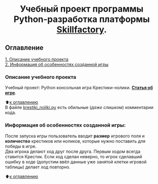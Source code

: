 # <center> Учебный проект программы Python-разработка платформы [Skillfactory](http://skillfactory.ru). </center>

## Оглавление  
[1. Описание учебного проекта](https://github.com/Cherant1976/SF_Python_project_Krestiki_Noliki#Описание-учебного-проекта)   
[2. Информация об особенностях созданной игры](https://github.com/Cherant1976/SF_Python_project_Krestiki_Noliki#Информация-об-особенностях-созданной-игры)  
  

### Описание учебного проекта    
Учебный проект: Python консольная игра Крестики-нолики. [**Cтатья об игре**](https://ru.wikipedia.org/wiki/Крестики-нолики).

:arrow_up:[к оглавлению](https://github.com/Cherant1976/SF_Python_project_Krestiki_Noliki#Оглавление)  
В файле [krestiki_noliki.py](https://github.com/Cherant1976/SF_Python_project_Krestiki_Noliki/blob/master/krestiki_noliki.py) есть обильные (*даже слишком*) комментарии кода.


### Информация об особенностях созданной игры:
После запуска игры пользователь вводит **размер** игрового поля и **количество** крестиков или ноликов, которые нужно поставить для победы в игре.  
Два игрока делают ход друг после друга. Первым ходом всегда ставится Крестик. 
Если ход сделан неверно, то игрок сделавший ошибку в ходе (допустим ввёл данные уже занятой клетки игровой таблицы) делает ход повторно.
  
:arrow_up:[к оглавлению](https://github.com/Cherant1976/SF_Python_project_Krestiki_Noliki#Оглавление)